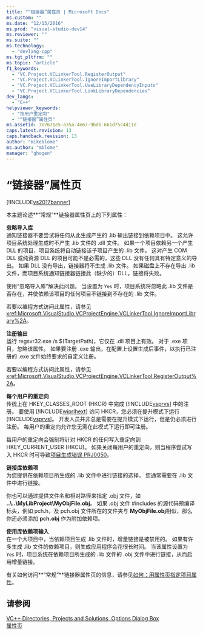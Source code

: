 ```yaml
---
title: "“链接器”属性页 | Microsoft Docs"
ms.custom: ""
ms.date: "12/15/2016"
ms.prod: "visual-studio-dev14"
ms.reviewer: ""
ms.suite: ""
ms.technology: 
  - "devlang-cpp"
ms.tgt_pltfrm: ""
ms.topic: "article"
f1_keywords: 
  - "VC.Project.VCLinkerTool.RegisterOutput"
  - "VC.Project.VCLinkerTool.IgnoreImportLibrary"
  - "VC.Project.VCLinkerTool.UseLibraryDependencyInputs"
  - "VC.Project.VCLinkerTool.LinkLibraryDependencies"
dev_langs: 
  - "C++"
helpviewer_keywords: 
  - "按用户重定向"
  - "“链接器”属性页"
ms.assetid: 7e7671e5-a35a-4e67-9bdb-661d75c4d11e
caps.latest.revision: 13
caps.handback.revision: 13
author: "mikeblome"
ms.author: "mblome"
manager: "ghogen"
---
```

# “链接器”属性页
[!INCLUDE[vs2017banner](../assembler/inline/includes/vs2017banner.md)]

本主题论述**“常规”**链接器属性页上的下列属性：  
  
 **忽略导入库**  
 通知链接器不要尝试将任何从此生成产生的 .lib 输出链接到依赖项目中。  这允许项目系统处理生成时不产生 .lib 文件的 .dll 文件。  如果一个项目依赖另一个产生 DLL 的项目，项目系统将自动链接该子项目产生的 .lib 文件。  这对产生 COM DLL 或纯资源 DLL 的项目可能不是必需的，这些 DLL 没有任何具有特定意义的导出。  如果 DLL 没有导出，链接器将不生成 .lib 文件。  如果磁盘上不存在导出 .lib 文件，而项目系统通知链接器链接此（缺少的）DLL，链接将失败。  
  
 使用“忽略导入库”解决此问题。  当设置为 `Yes` 时，项目系统将忽略此 .lib 文件是否存在，并使依赖该项目的任何项目不链接到不存在的 .lib 文件。  
  
 若要以编程方式访问此属性，请参见 <xref:Microsoft.VisualStudio.VCProjectEngine.VCLinkerTool.IgnoreImportLibrary%2A>。  
  
 **注册输出**  
 运行 regsvr32.exe \/s $\(TargetPath\)，它仅在 .dll 项目上有效。  对于 .exe 项目，忽略该属性。  如果要注册 .exe 输出，在配置上设置生成后事件，以执行已注册的 .exe 文件始终要求的自定义注册。  
  
 若要以编程方式访问此属性，请参见 <xref:Microsoft.VisualStudio.VCProjectEngine.VCLinkerTool.RegisterOutput%2A>。  
  
 **每个用户的重定向**  
 传统上在 HKEY\_CLASSES\_ROOT \(HKCR\) 中完成 [!INCLUDE[vsprvs](../assembler/masm/includes/vsprvs_md.md)] 中的注册。  要使用 [!INCLUDE[wiprlhext](../c-runtime-library/reference/includes/wiprlhext_md.md)] 访问 HKCR，您必须在提升模式下运行 [!INCLUDE[vsprvs](../assembler/masm/includes/vsprvs_md.md)]。  开发人员并非总是需要在提升模式下运行，但是仍必须进行注册。  每用户的重定向允许您无需在此模式下运行即可注册。  
  
 每用户的重定向会强制将针对 HKCR 的任何写入重定向到 HKEY\_CURRENT\_USER \(HKCU\)。  如果关闭每用户的重定向，则当程序尝试写入 HKCR 时可导致[项目生成错误 PRJ0050](../error-messages/tool-errors/project-build-error-prj0050.md)。  
  
 **链接库依赖项**  
 为您提供在依赖项目所生成的 .lib 文件中进行链接的选择。  您通常需要在 .lib 文件中进行链接。  
  
 你也可以通过提供文件名和相对路径来指定 .obj 文件，如 **..\\..\\MyLibProject\\MyObjFile.obj**。  如果 .obj 文件 \#includes 的源代码预编译标头，例如 pch.h，及 pch.obj 文件所在的文件夹与 **MyObjFile.obj**相似，那么你还必须添加 **pch.obj** 作为附加依赖项。  
  
 **使用库依赖项输入**  
 在一个大项目中，当依赖项目生成 .lib 文件时，增量链接是被禁用的。  如果有许多生成 .lib 文件的依赖项目，则生成应用程序会花很长时间。  当该属性设置为 `Yes` 时，项目系统在依赖项目所生成的 .lib 文件的 .obj 文件中进行链接，从而启用增量链接。  
  
 有关如何访问**“常规”**链接器属性页的信息，请参见[如何：用属性页指定项目属性](../misc/how-to-specify-project-properties-with-property-pages.md)。  
  
## 请参阅  
 [VC\+\+ Directories, Projects and Solutions, Options Dialog Box](http://msdn.microsoft.com/zh-cn/e027448b-c811-4c3d-8531-4325ad3f6e02)   
 [属性页](../ide/property-pages-visual-cpp.md)